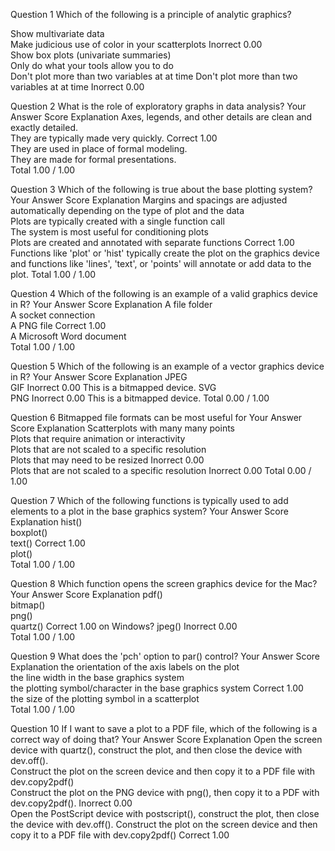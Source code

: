 Question 1
Which of the following is a principle of analytic graphics?

Show multivariate data			
Make judicious use of color in your scatterplots	Inorrect	0.00	
Show box plots (univariate summaries)			
Only do what your tools allow you to do			
Don't plot more than two variables at at time
Don't plot more than two variables at at time	Inorrect	0.00

Question 2
What is the role of exploratory graphs in data analysis?
Your Answer		Score	Explanation
Axes, legends, and other details are clean and exactly detailed.			
They are typically made very quickly.	Correct	1.00	
They are used in place of formal modeling.			
They are made for formal presentations.			
Total		1.00 / 1.00	

Question 3
Which of the following is true about the base plotting system?
Your Answer		Score	Explanation
Margins and spacings are adjusted automatically depending on the type of plot and the data			
Plots are typically created with a single function call			
The system is most useful for conditioning plots			
Plots are created and annotated with separate functions	Correct	1.00	Functions like 'plot' or 'hist' typically create the plot on the graphics device and functions like 'lines', 'text', or 'points' will annotate or add data to the plot.
Total		1.00 / 1.00	

Question 4
Which of the following is an example of a valid graphics device in R?
Your Answer		Score	Explanation
A file folder			
A socket connection			
A PNG file	Correct	1.00	
A Microsoft Word document			
Total		1.00 / 1.00	

Question 5
Which of the following is an example of a vector graphics device in R?
Your Answer		Score	Explanation
JPEG			
GIF	Inorrect	0.00	This is a bitmapped device.
SVG		
PNG	Inorrect	0.00	This is a bitmapped device.
Total		0.00 / 1.00	

Question 6
Bitmapped file formats can be most useful for
Your Answer		Score	Explanation
Scatterplots with many many points			
Plots that require animation or interactivity			
Plots that are not scaled to a specific resolution			
Plots that may need to be resized	Inorrect	0.00	
Plots that are not scaled to a specific resolution	Inorrect	0.00
Total		0.00 / 1.00	

Question 7
Which of the following functions is typically used to add elements to a plot in the base graphics system?
Your Answer		Score	Explanation
hist()			
boxplot()			
text()	Correct	1.00	
plot()			
Total		1.00 / 1.00	

Question 8
Which function opens the screen graphics device for the Mac?
Your Answer		Score	Explanation
pdf()			
bitmap()			
png()			
quartz()	Correct	1.00
on Windows? jpeg()	Inorrect	0.00  
Total		1.00 / 1.00	

Question 9
What does the 'pch' option to par() control?
Your Answer		Score	Explanation
the orientation of the axis labels on the plot			
the line width in the base graphics system			
the plotting symbol/character in the base graphics system	Correct	1.00	
the size of the plotting symbol in a scatterplot			
Total		1.00 / 1.00	

Question 10
If I want to save a plot to a PDF file, which of the following is a correct way of doing that?
Your Answer		Score	Explanation
Open the screen device with quartz(), construct the plot, and then close the device with dev.off().			
Construct the plot on the screen device and then copy it to a PDF file with dev.copy2pdf()			
Construct the plot on the PNG device with png(), then copy it to a PDF with dev.copy2pdf().	Inorrect	0.00	
Open the PostScript device with postscript(), construct the plot, then close the device with dev.off().	
Construct the plot on the screen device and then copy it to a PDF file with dev.copy2pdf()	Correct	1.00

